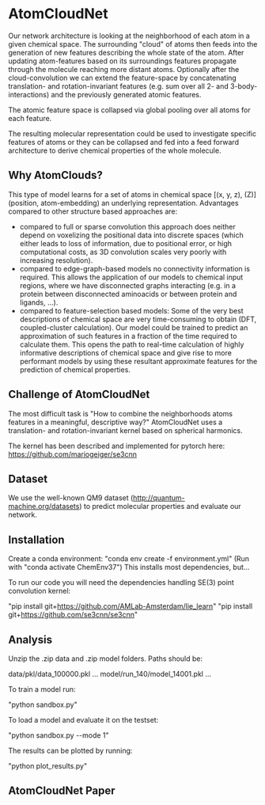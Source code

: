 # AtomCloudNet

Our network architecture is looking at the neighborhood of each atom in a given chemical space. The surrounding "cloud" of atoms then feeds into the generation of new features describing the whole state of the atom.
After updating atom-features based on its surroundings features propagate through the molecule reaching more distant atoms. Optionally after the cloud-convolution we can extend the feature-space by concatenating translation- and rotation-invariant features (e.g. sum over all 2- and 3-body-interactions) and the previously generated atomic features.

The atomic feature space is collapsed via global pooling over all atoms for each feature.

The resulting molecular representation could be used to investigate specific features of atoms or they
can be collapsed and fed into a feed forward architecture to derive chemical properties of the whole molecule.


## Why AtomClouds?

This type of model learns for a set of atoms in chemical space [(x, y, z), (Z)] (position, atom-embedding) an underlying 
representation. Advantages compared to other structure based approaches are:
- compared to full or sparse convolution this approach does neither depend on voxelizing the positional data into discrete spaces 
(which either leads to loss of information, due to positional error, or high computational costs, as 3D convolution scales very 
poorly with increasing resolution).
- compared to edge-graph-based models no connectivity information is required. This allows the application of our models to chemical input regions,
where we have disconnected graphs interacting (e.g. in a protein between disconnected aminoacids or between
protein and ligands, ...).
- compared to feature-selection based models: Some of the very best descriptions of chemical space are very time-consuming 
to obtain (DFT, coupled-cluster calculation). Our model could be trained to predict an approximation of such 
features in a fraction of the time required to calculate them.
This opens the path to real-time calculation of highly informative descriptions of chemical space and give rise 
to more performant models by using these resultant approximate features for the prediction of chemical properties.

## Challenge of AtomCloudNet

The most difficult task is "How to combine the neighborhoods atoms features in a meaningful, descriptive way?" 
AtomCloudNet uses a translation- and rotation-invariant kernel based on spherical harmonics.

The kernel has been described and implemented for pytorch here: https://github.com/mariogeiger/se3cnn

## Dataset

We use the well-known QM9 dataset (http://quantum-machine.org/datasets) to predict molecular properties and evaluate our network.

## Installation

Create a conda environment: "conda env create -f environment.yml"
(Run with "conda activate ChemEnv37")
This installs most dependencies, but...

To run our code you will need the dependencies handling SE(3) point convolution kernel:

"pip install git+https://github.com/AMLab-Amsterdam/lie_learn"
"pip install git+https://github.com/se3cnn/se3cnn"



## Analysis

Unzip the .zip data and .zip model folders.
Paths should be:

data/pkl/data_100000.pkl ...
model/run_140/model_14001.pkl ...

To train a model run:

"python sandbox.py"

To load a model and evaluate it on the testset:

"python sandbox.py --mode 1"

The results can be plotted by running:

"python plot_results.py"


## AtomCloudNet Paper



